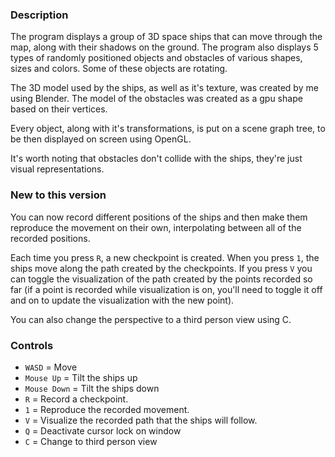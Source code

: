 ### Description
The program displays a group of 3D space ships that can move through the map, along with their shadows on the ground. The program also displays 5 types of randomly positioned objects and obstacles of various shapes, sizes and colors. Some of these objects are rotating.

The 3D model used by the ships, as well as it's texture, was created by me using Blender. The model of the obstacles was created as a gpu shape based on their vertices.
 
Every object, along with it's transformations, is put on a scene graph tree, to be then displayed on screen using OpenGL.

It's worth noting that obstacles don't collide with the ships, they're just visual representations.

### New to this version
You can now record different positions of the ships and then make them reproduce the movement on their own, interpolating between all of the recorded positions.

Each time you press `R`, a new checkpoint is created. When you press `1`, the ships move along the path created by the checkpoints. If you press `V` you can toggle the visualization of the path created by the points recorded so far (if a point is recorded while visualization is on, you'll need to toggle it off and on to update the visualization with the new point).

You can also change the perspective to a third person view using C.

### Controls
- `WASD` = Move
- `Mouse Up` = Tilt the ships up
- `Mouse Down` = Tilt the ships down
- `R` = Record a checkpoint.
- `1` = Reproduce the recorded movement.
- `V` = Visualize the recorded path that the ships will follow.
- `Q` = Deactivate cursor lock on window
- `C` = Change to third person view